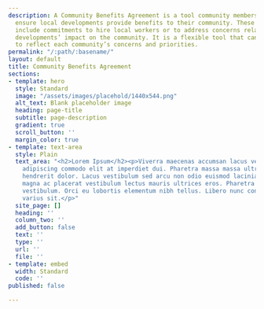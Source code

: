 ```yaml
---
description: A Community Benefits Agreement is a tool community members can use to
  ensure local developments provide benefits to their community. These benefits could
  include commitments to hire local workers or to address concerns related to the
  developments’ impact on the community. It is a flexible tool that can be adapted
  to reflect each community’s concerns and priorities.
permalink: "/:path/:basename/"
layout: default
title: Community Benefits Agreement
sections:
- template: hero
  style: Standard
  image: "/assets/images/placehold/1440x544.png"
  alt_text: Blank placeholder image
  heading: page-title
  subtitle: page-description
  gradient: true
  scroll_button: ''
  margin_color: true
- template: text-area
  style: Plain
  text_area: "<h2>Lorem Ipsum</h2><p>Viverra maecenas accumsan lacus vel. Pellentesque
    adipiscing commodo elit at imperdiet dui. Pharetra massa massa ultricies mi quis
    hendrerit dolor. Lacus vestibulum sed arcu non odio euismod lacinia at. Pharetra
    magna ac placerat vestibulum lectus mauris ultrices eros. Pharetra magna ac placerat
    vestibulum. Orci eu lobortis elementum nibh tellus. Libero nunc consequat interdum
    varius sit.</p>"
  site_page: []
  heading: ''
  column_two: ''
  add_button: false
  text: ''
  type: ''
  url: ''
  file: ''
- template: embed
  width: Standard
  code: ''
published: false

---
```

